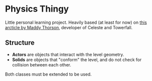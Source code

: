 # Physics Thingy
Little personal learning project.
Heavily based (at least for now) on [this arcticle by Maddy Thorson](https://maddythorson.medium.com/celeste-and-towerfall-physics-d24bd2ae0fc5), developer of Celeste and Towerfall.

## Structure
- **Actors** are objects that interact with the level geometry.
- **Solids** are objects that "conform" the level, and do not check for collision between each other.

Both classes must be extended to be used.
